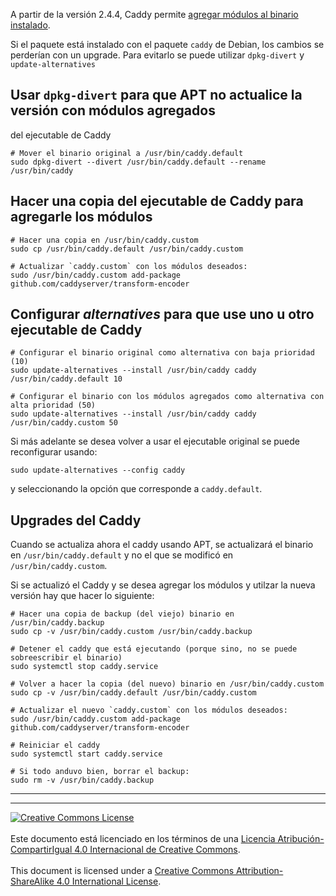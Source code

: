 A partir de la versión 2.4.4, Caddy permite [agregar módulos al binario
instalado](https://caddyserver.com/docs/command-line#caddy-add-package).

Si el paquete está instalado con el paquete `caddy` de Debian, los cambios se 
perderían con un upgrade. Para evitarlo se puede utilizar `dpkg-divert` y
`update-alternatives`

## Usar `dpkg-divert` para que APT no actualice la versión con módulos agregados
del ejecutable de Caddy

```
# Mover el binario original a /usr/bin/caddy.default
sudo dpkg-divert --divert /usr/bin/caddy.default --rename /usr/bin/caddy
```

## Hacer una copia del ejecutable de Caddy para agregarle los módulos

```
# Hacer una copia en /usr/bin/caddy.custom
sudo cp /usr/bin/caddy.default /usr/bin/caddy.custom

# Actualizar `caddy.custom` con los módulos deseados:
sudo /usr/bin/caddy.custom add-package github.com/caddyserver/transform-encoder
```

## Configurar _alternatives_ para que use uno u otro ejecutable de Caddy

```
# Configurar el binario original como alternativa con baja prioridad (10)
sudo update-alternatives --install /usr/bin/caddy caddy /usr/bin/caddy.default 10

# Configurar el binario con los módulos agregados como alternativa con alta prioridad (50)
sudo update-alternatives --install /usr/bin/caddy caddy /usr/bin/caddy.custom 50
```

Si más adelante se desea volver a usar el ejecutable original se puede
reconfigurar usando:
```
sudo update-alternatives --config caddy
```
y seleccionando la opción que corresponde a `caddy.default`.

## Upgrades del Caddy

Cuando se actualiza ahora el caddy usando APT, se actualizará el binario
en `/usr/bin/caddy.default` y no el que se modificó en `/usr/bin/caddy.custom`.

Si se actualizó el Caddy y se desea agregar los módulos y utilzar la nueva
versión hay que hacer lo siguiente:
```
# Hacer una copia de backup (del viejo) binario en /usr/bin/caddy.backup
sudo cp -v /usr/bin/caddy.custom /usr/bin/caddy.backup

# Detener el caddy que está ejecutando (porque sino, no se puede sobreescribir el binario)
sudo systemctl stop caddy.service

# Volver a hacer la copia (del nuevo) binario en /usr/bin/caddy.custom
sudo cp -v /usr/bin/caddy.default /usr/bin/caddy.custom

# Actualizar el nuevo `caddy.custom` con los módulos deseados:
sudo /usr/bin/caddy.custom add-package github.com/caddyserver/transform-encoder

# Reiniciar el caddy
sudo systemctl start caddy.service

# Si todo anduvo bien, borrar el backup:
sudo rm -v /usr/bin/caddy.backup
```
___
<!-- LICENSE -->
___
<a rel="licencia" href="https://creativecommons.org/licenses/by-sa/4.0/deed.es">
<img alt="Creative Commons License" style="border-width:0"
src="https://i.creativecommons.org/l/by-sa/4.0/88x31.png" /></a>
<br /><br />
Este documento está licenciado en los términos de una <a rel="licencia"
href="https://creativecommons.org/licenses/by-sa/4.0/deed.es">
Licencia Atribución-CompartirIgual 4.0 Internacional de Creative Commons</a>.
<br /><br />
This document is licensed under a <a rel="license" 
href="https://creativecommons.org/licenses/by-sa/4.0/deed.en">
Creative Commons Attribution-ShareAlike 4.0 International License</a>.
<!-- END --> 
